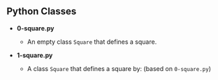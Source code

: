 ## Python Classes
- **0-square.py**
  - An empty class ```Square``` that defines a square.

- **1-square.py**
  - A class ```Square``` that defines a square by: (based on ```0-square.py```)
